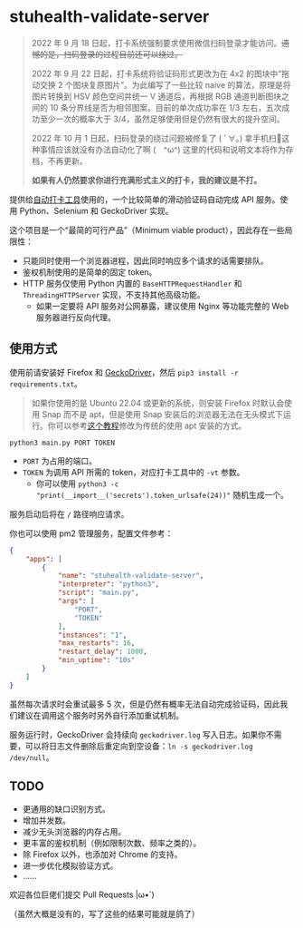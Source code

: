 # stuhealth-validate-server

> 2022 年 9 月 18 日起，打卡系统强制要求使用微信扫码登录才能访问。~~遗憾的是，扫码登录的过程目前还可以绕过。~~
>
> 2022 年 9 月 22 日起，打卡系统将验证码形式更改为在 4x2 的图块中“拖动交换 2 个图块复原图片”。为此编写了一些比较 naive 的算法，原理是将图片转换到 HSV 颜色空间并统一 V 通道后，再根据 RGB 通道判断图块之间的 10 条分界线是否为相邻图案。目前的单次成功率在 1/3 左右，五次成功至少一次的概率大于 3/4，虽然足够使用但是仍然有很大的提升空间。
>
> 2022 年 10 月 1 日起，扫码登录的绕过问题被修复了 ( ﾟ∀。) 拿手机扫🐴这种事情应该就没有办法自动化了啊 (　^ω^) 这里的代码和说明文本将作为存档，不再更新。
>
> **如果有人仍然要求你进行充满形式主义的打卡，我的建议是不打。**

提供给[自动打卡工具](https://github.com/SO-JNU/stuhealth)使用的，一个比较简单的滑动验证码自动完成 API 服务。使用 Python、Selenium 和 GeckoDriver 实现。

这个项目是一个“最简的可行产品”（Minimum viable product），因此存在一些局限性：

* 只能同时使用一个浏览器进程，因此同时响应多个请求的话需要排队。
* 鉴权机制使用的是简单的固定 token。
* HTTP 服务仅使用 Python 内置的 `BaseHTTPRequestHandler` 和 `ThreadingHTTPServer` 实现，不支持其他高级功能。
    * 如果一定要将 API 服务对公网暴露，建议使用 Nginx 等功能完整的 Web 服务器进行反向代理。

## 使用方式

使用前请安装好 Firefox 和 [GeckoDriver](https://github.com/mozilla/geckodriver)，然后 `pip3 install -r requirements.txt`。

> 如果你使用的是 Ubuntu 22.04 或更新的系统，则安装 Firefox 时默认会使用 Snap 而不是 apt，但是使用 Snap 安装后的浏览器无法在无头模式下运行。你可以参考[这个教程](https://ubuntuhandbook.org/index.php/2022/04/install-firefox-deb-ubuntu-22-04/)修改为传统的使用 apt 安装的方式。

`python3 main.py PORT TOKEN`

* `PORT` 为占用的端口。
* `TOKEN` 为调用 API 所需的 token，对应打卡工具中的 `-vt` 参数。
    * 你可以使用 `python3 -c "print(__import__('secrets').token_urlsafe(24))"` 随机生成一个。

服务启动后将在 `/` 路径响应请求。

你也可以使用 pm2 管理服务，配置文件参考：

```json
{
    "apps": [
        {
            "name": "stuhealth-validate-server",
            "interpreter": "python3",
            "script": "main.py",
            "args": [
                "PORT",
                "TOKEN"
            ],
            "instances": "1",
            "max_restarts": 16,
            "restart_delay": 1000,
            "min_uptime": "10s"
        }
    ]
}
```

虽然每次请求时会重试最多 5 次，但是仍然有概率无法自动完成验证码，因此我们建议在调用这个服务时另外自行添加重试机制。

服务运行时，GeckoDriver 会持续向 `geckodriver.log` 写入日志。如果你不需要，可以将日志文件删除后重定向到空设备：`ln -s geckodriver.log /dev/null`。

## TODO

* 更通用的缺口识别方式。
* 增加并发数。
* 减少无头浏览器的内存占用。
* 更丰富的鉴权机制（例如限制次数、频率之类的）。
* 除 Firefox 以外，也添加对 Chrome 的支持。
* 进一步优化模拟验证方式。
* ……

欢迎各位巨佬们提交 Pull Requests |ω•`)

（虽然大概是没有的，写了这些的结果可能就是鸽了）